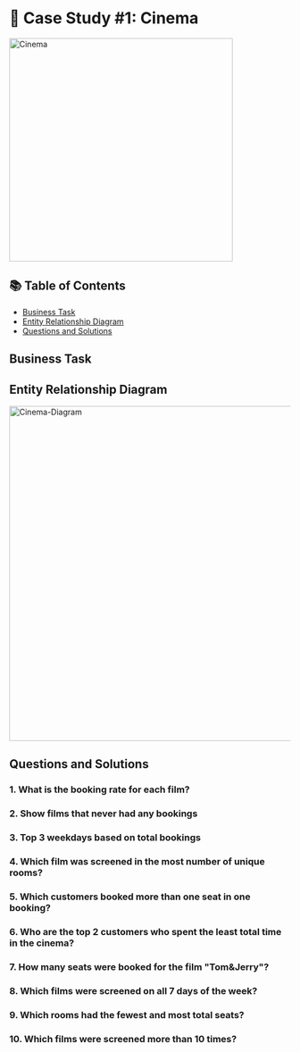 # 🎥 Case Study #1: Cinema

<img src="https://github.com/user-attachments/assets/1d601968-921c-422c-9e4d-d2021065a426" alt="Cinema" width="400"/>

## 📚 Table of Contents
- [Business Task](#Business-Task)
- [Entity Relationship Diagram](#Entity-Relationship-Diagram)
- [Questions and Solutions](#Questions-and-Solutions)

## Business Task

## Entity Relationship Diagram
<img width="600" alt="Cinema-Diagram" src="https://github.com/user-attachments/assets/907a1dda-b736-45f3-a766-8c4341b4636d" />

## Questions and Solutions


### 1. What is the booking rate for each film?
### 2. Show films that never had any bookings
### 3. Top 3 weekdays based on total bookings
### 4. Which film was screened in the most number of unique rooms?
### 5. Which customers booked more than one seat in one booking?
### 6. Who are the top 2 customers who spent the least total time in the cinema?
### 7. How many seats were booked for the film "Tom&Jerry"?
### 8. Which films were screened on all 7 days of the week?
### 9. Which rooms had the fewest and most total seats?
### 10. Which films were screened more than 10 times?

